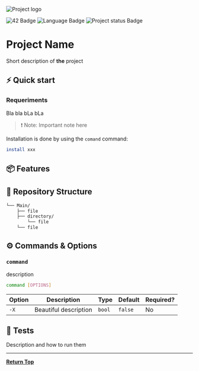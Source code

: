 
![Project logo][repo_logo_img]

![42 Badge][42_badge]
![Language Badge][language_badge]
![Project status Badge][status_badge]

# Project Name

Short description of **the** project

## ⚡️ Quick start

### Requeriments
Bla bla bLa bLa

> ❗️ Note: Important note here


Installation is done by using the `comand` command:

```bash
install xxx
```
## 📦 Features

## 📂 Repository Structure
```sh
└── Main/
    ├── file
	├── directory/
		└── file
    └── file
```

## ⚙️ Commands & Options

### `command`

description

```bash
command [OPTIONS]
```

| Option | Description                                              | Type   | Default | Required? |
|--------|----------------------------------------------------------|--------|---------|-----------|
| `-X`   | Beautiful description | `bool` | `false` | No        |


## 🧪 Tests

Description and how to run them

---
[**Return Top**](#Top)

<!-- Repository -->

[repo_logo_img]: https://github.com/ayogun/42-project-badges/raw/main/badges/libftm.png
[42_badge]:  https://img.shields.io/badge/cursus-black?logo=42&
[language_badge]:  https://img.shields.io/badge/project-purple?logo=C&
[status_badge]:  https://img.shields.io/badge/✦-Not_finished-white